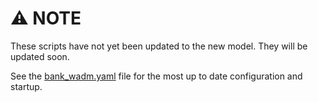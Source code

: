 # ⚠️ NOTE
These scripts have not yet been updated to the new model. They will be updated soon.

See the [bank_wadm.yaml](../bank_wadm.yaml) file for the most up to date configuration and startup.